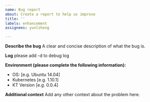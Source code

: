 ```yaml
---
name: Bug report
about: Create a report to help us improve
title: ''
labels: enhancement
assignees: yunlzheng

---
```


**Describe the bug**
A clear and concise description of what the bug is.


**Log**
please add -d to debug log

**Environment (please complete the following information):**
 - OS: [e.g. Ubuntu 14.04]
 - Kubernetes [e.g. 1.10.1]
 - KT Version [e.g. 0.0.4]

**Additional context**
Add any other context about the problem here.
